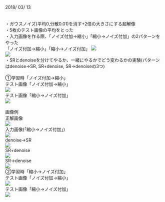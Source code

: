 2018/ 03/ 13 <br><br>
<br>
・ガウスノイズ(平均0,分散0.01)を消す+2倍の大きさにする超解像<br>
・5枚のテスト画像の平均をとった<br>
・入力画像を作る際、「ノイズ付加→縮小」「縮小→ノイズ付加」の2パターンをやった<br>
「ノイズ付加→縮小」「縮小→ノイズ付加」
<img src="https://raw.githubusercontent.com/mashimomiku/ScSR/master/Data/0316/testnoisesize.bmp"><br>
<img src="https://raw.githubusercontent.com/mashimomiku/ScSR/master/Data/0316/testsizenoise.bmp"><br>
・SRとdenoiseを分けてやるか、一緒にやるかでどう変わるかの実験(パターンはdenoise→SR, SR+denoise, SR→denoiseの3つ)<br>
<br>
①学習時「ノイズ付加→縮小」<br>
テスト画像「ノイズ付加→縮小」<br>
<img src="https://raw.githubusercontent.com/mashimomiku/ScSR/master/Data/0316/01.bmp"><br>
テスト画像「縮小→ノイズ付加」<br>
<img src="https://raw.githubusercontent.com/mashimomiku/ScSR/master/Data/0316/02.bmp"><br>
<br>
画像例<br>
正解画像<br>
<img src="https://raw.githubusercontent.com/mashimomiku/ScSR/master/Data/0316/baby_GT.bmp"><br>
入力画像(「縮小→ノイズ付加」)<br>
<img src="https://raw.githubusercontent.com/mashimomiku/ScSR/master/Data/0316/testsizenoise.bmp"><br>
denoise→SR<br>
<img src="https://raw.githubusercontent.com/mashimomiku/ScSR/master/Data/0316/baby_1_ver2.bmp"><br>
SR+denoise<br>
<img src="https://raw.githubusercontent.com/mashimomiku/ScSR/master/Data/0316/baby_2_ver2.bmp"><br>
SR→denoise<br>
<img src="https://raw.githubusercontent.com/mashimomiku/ScSR/master/Data/0316/baby_3_ver2.bmp"><br>
②学習時「縮小→ノイズ付加」<br>
テスト画像「ノイズ付加→縮小」<br>
<img src="https://raw.githubusercontent.com/mashimomiku/ScSR/master/Data/0316/03.bmp"><br>
テスト画像「縮小→ノイズ付加」<br>
<img src="https://raw.githubusercontent.com/mashimomiku/ScSR/master/Data/0316/04.bmp"><br>
